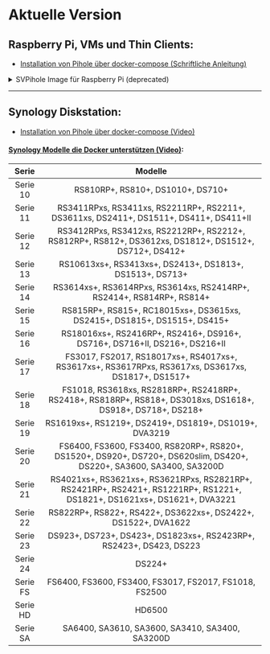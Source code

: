 # Aktuelle Version

## Raspberry Pi, VMs und Thin Clients:
- [Installation von Pihole über docker-compose (Schriftliche Anleitung)](./Anleitungen/install-pihole.md)

<details>
  <summary>SVPihole Image für Raspberry Pi (deprecated)</summary>

- https://heldendesbildschirms.de/download/software/betriebssysteme/svpihole/

| Kryptografie | Prüfsummen                                                       |
|:------------:|:----------------------------------------------------------------:|
| crc32        | 616d6acb                                                         |
| sha256       | 616d6acbb8dedf63b77911859f5f3b84042728eec1da338f942c7a3eb22739ec |
| md5          | de7d7db594c779600965c1fda9ce8522                                 |

#### Wichtige Infos:
- Das SSH-Passwort ist 123456
- Auf dem Pi ist neben Pihole auch Unbound installiert. Soll das Pihole Unbound nutzen, muss es vom Nutzer eingerichtet werden.
- Alles weitere in der dem ZIP beiligenden Datei 'wichtig.txt'.
- Dateiname endet auf .img. Wenn notwendig, einfach umbenennen auf .iso umbenennen.
- **Problembehandlung**
	- Falls sich seit dem letzten Update des svpihole Images Probleme bezüglich Pihole und u. a. den neuen ABP-style Listen ergeben, dann ggf. das Pihole manuell mit den Befehl `pihole -up` aktualisieren.
	- Falls sich die Links zu bereits hinzugefügten Listen ändern, dann diese Listen erneut mit den richtigen Links aus der [Blocklisten.md](./Blocklisten.md) hinzufügen.

### Weitere Download-Quellen:
- https://cloudflare-ipfs.com/ipfs/Qmab2Pc3pxrLqpt18JWmVvUbVptKKqaNBSevWiezgHVMkw?filename=svpihole2212.zip

#### Häufig gestellte Frage:
Worin besteht der Unterschied zur Vorversion?
Die Version 2010 nutzt die neue Gruppenfunktion des Pi-hole 5. Die Voreinstellung bestimmt dass die Listen zum Schutz von Minderjährigen (Glückspiel/FSK18-Seiten usw...) für den Standard-Nutzer gelten. Möchte ein Nutzer auf die zuvor genannten Seiten zugreifen, schiebt er seinen PC/Tablet in die Nutzergruppe "Adults". Eine ausführliche Erläuterung finden Sie hier: https://youtu.be/_Jj4Jv1s_hE
</details>

-----

## Synology Diskstation:
-  [Installation von Pihole über docker-compose (Video)](https://www.youtube.com/watch?v=dZKDlfqXRuc)

#### [Synology Modelle die Docker unterstützen (Video)](https://www.youtube.com/watch?v=2X1vrnZBpzc):
| Serie    | Modelle                                                                                                                   |
|:--------:|:-------------------------------------------------------------------------------------------------------------------------:|
| Serie 10 | RS810RP+, RS810+, DS1010+, DS710+                                                                                         |
| Serie 11 | RS3411RPxs, RS3411xs, RS2211RP+, RS2211+, DS3611xs, DS2411+, DS1511+, DS411+, DS411+II                                    |
| Serie 12 | RS3412RPxs, RS3412xs, RS2212RP+, RS2212+, RS812RP+, RS812+, DS3612xs, DS1812+, DS1512+, DS712+, DS412+                    |
| Serie 13 | RS10613xs+, RS3413xs+, DS2413+, DS1813+, DS1513+, DS713+                                                                  |
| Serie 14 | RS3614xs+, RS3614RPxs, RS3614xs, RS2414RP+, RS2414+, RS814RP+, RS814+                                                     |
| Serie 15 | RS815RP+, RS815+, RC18015xs+, DS3615xs, DS2415+, DS1815+, DS1515+, DS415+                                                 |
| Serie 16 | RS18016xs+, RS2416RP+, RS2416+, DS916+, DS716+, DS716+II, DS216+, DS216+II                                                |
| Serie 17 | FS3017, FS2017, RS18017xs+, RS4017xs+, RS3617xs+, RS3617RPxs, RS3617xs, DS3617xs, DS1817+, DS1517+                        |
| Serie 18 | FS1018, RS3618xs, RS2818RP+, RS2418RP+, RS2418+, RS818RP+, RS818+, DS3018xs, DS1618+, DS918+, DS718+, DS218+              |
| Serie 19 | RS1619xs+, RS1219+, DS2419+, DS1819+, DS1019+, DVA3219                                                                    |
| Serie 20 | FS6400, FS3600, FS3400, RS820RP+, RS820+, DS1520+, DS920+, DS720+, DS620slim, DS420+, DS220+, SA3600, SA3400, SA3200D     |
| Serie 21 | RS4021xs+, RS3621xs+, RS3621RPxs, RS2821RP+, RS2421RP+, RS2421+, RS1221RP+, RS1221+, DS1821+, DS1621xs+, DS1621+, DVA3221 |
| Serie 22 | RS822RP+, RS822+, RS422+, DS3622xs+, DS2422+, DS1522+, DVA1622                                                            |
| Serie 23 | DS923+, DS723+, DS423+, DS1823xs+, RS2423RP+, RS2423+, DS423, DS223                                                       |
| Serie 24 | DS224+                                                                                                                    |
| Serie FS | FS6400, FS3600, FS3400, FS3017, FS2017, FS1018, FS2500                                                                    |
| Serie HD | HD6500                                                                                                                    |
| Serie SA | SA6400, SA3610, SA3600, SA3410, SA3400, SA3200D                                                                           |
